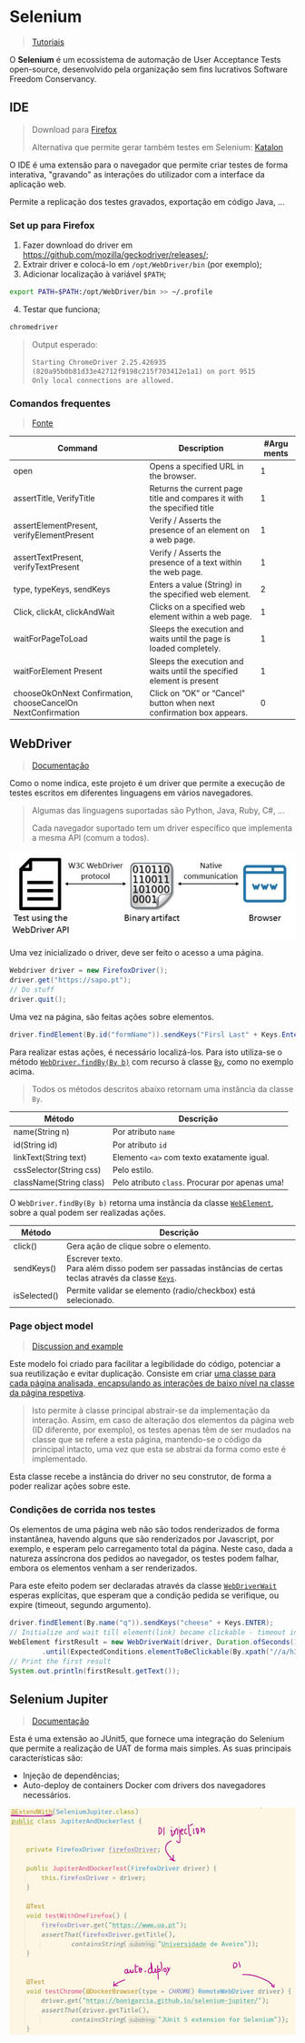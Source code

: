 # Selenium

> [Tutoriais](https://www.softwaretestinghelp.com/selenium-tutorial-1/)

O **Selenium** é um ecossistema de automação de User Acceptance Tests open-source, desenvolvido pela organização sem fins lucrativos Software Freedom Conservancy.



## IDE

> Download para [Firefox](https://addons.mozilla.org/pt-PT/firefox/addon/selenium-ide/)
>
> Alternativa que permite gerar também testes em Selenium: [Katalon](https://www.katalon.com/katalon-recorder-ide/)

O IDE é uma extensão para o navegador que permite criar testes de forma interativa, "gravando" as interações do utilizador com a interface da aplicação web.

Permite a replicação dos testes gravados, exportação em código Java, ...



### Set up para Firefox

1. Fazer download do driver em https://github.com/mozilla/geckodriver/releases/;
2. Extrair driver e colocá-lo em `/opt/WebDriver/bin` (por exemplo);
3. Adicionar localização à variável `$PATH`;

```bash
export PATH=$PATH:/opt/WebDriver/bin >> ~/.profile
```

4. Testar que funciona;

```bash
chromedriver
```

> Output esperado:
>
> ```text
> Starting ChromeDriver 2.25.426935 (820a95b0b81d33e42712f9198c215f703412e1a1) on port 9515
> Only local connections are allowed.
> ```



### Comandos frequentes

> [Fonte](https://www.softwaretestinghelp.com/selenium-ide-script-selenium-tutorial-3/)

| Command                                                      | Description                                                  | #Argu  ments |
| ------------------------------------------------------------ | ------------------------------------------------------------ | ------------ |
| open                                                         | Opens a specified URL in the browser.                        | 1            |
| assertTitle, VerifyTitle                                     | Returns the current page title and compares it with the specified title | 1            |
| assertElementPresent, verifyElementPresent                   | Verify / Asserts the presence of an element on a web page.   | 1            |
| assertTextPresent, verifyTextPresent                         | Verify / Asserts the presence of a text within the web page. | 1            |
| type, typeKeys,   sendKeys                                   | Enters a value (String) in the specified web element.        | 2            |
| Click, clickAt,   clickAndWait                               | Clicks on a specified web element within a web page.         | 1            |
| waitForPageToLoad                                            | Sleeps the execution and waits until the page is loaded completely. | 1            |
| waitForElement  Present                                      | Sleeps the execution and waits until the specified element is present | 1            |
| chooseOkOnNext  Confirmation,   chooseCancelOn  NextConfirmation | Click on ”OK” or “Cancel” button when next confirmation box appears. | 0            |



## WebDriver

> [Documentação](https://www.selenium.dev/selenium/docs/api/java/org/openqa/selenium/WebDriver.html)

Como o nome indica, este projeto é um driver que permite a execução de testes escritos em diferentes linguagens em vários navegadores. 

> Algumas das linguagens suportadas são Python, Java, Ruby, C#, ...
>
> Cada navegador suportado tem um driver específico que implementa a mesma API (comum a todos).

<img src="imgs/webdriver.png" style="zoom:67%;" />



Uma vez inicializado o driver, deve ser feito o acesso a uma página.

```java
Webdriver driver = new FirefoxDriver();
driver.get("https://sapo.pt");
// Do stuff
driver.quit();
```

Uma vez na página, são feitas ações sobre elementos.

```java
driver.findElement(By.id("formName")).sendKeys("Firsl Last" + Keys.Enter);
```

Para realizar estas ações, é necessário localizá-los. Para isto utiliza-se o método [`WebDriver.findBy(By b)`](https://www.selenium.dev/selenium/docs/api/java/org/openqa/selenium/WebDriver.html#findElement(org.openqa.selenium.By)) com recurso à classe [`By`](https://www.selenium.dev/selenium/docs/api/java/org/openqa/selenium/By.html), como no exemplo acima.

> Todos os métodos descritos abaixo retornam uma instância da classe `By`.

| Método                  | Descrição                                       |
| ----------------------- | ----------------------------------------------- |
| name(String n)          | Por atributo `name`                             |
| id(String id)           | Por atributo `id`                               |
| linkText(String text)   | Elemento `<a>` com texto exatamente igual.      |
| cssSelector(String css) | Pelo estilo.                                    |
| className(String class) | Pelo atributo `class`. Procurar por apenas uma! |

O `WebDriver.findBy(By b)` retorna uma instância da classe [`WebElement`](https://www.selenium.dev/selenium/docs/api/java/org/openqa/selenium/WebElement.html), sobre a qual podem ser realizadas ações.

| Método       | Descrição                                                    |
| ------------ | ------------------------------------------------------------ |
| click()      | Gera ação de clique sobre o elemento.                        |
| sendKeys()   | Escrever texto.<br />Para além disso podem ser passadas instâncias de certas teclas através da classe [`Keys`](https://www.selenium.dev/selenium/docs/api/java/org/openqa/selenium/Keys.html). |
| isSelected() | Permite validar se elemento (radio/checkbox) está selecionado. |



### Page object model

> [Discussion and example](https://www.toptal.com/selenium/test-automation-in-selenium-using-page-object-model-and-page-factory)

Este modelo foi criado para facilitar a legibilidade do código, potenciar a sua reutilização e evitar duplicação. Consiste em criar <u>uma classe para cada página analisada, encapsulando as interações de baixo nível na classe da página respetiva</u>.

> Isto permite à classe principal abstrair-se da implementação da interação. Assim, em caso de alteração dos elementos da página web (ID diferente, por exemplo), os testes apenas têm de ser mudados na classe que se refere a esta página, mantendo-se o código da principal intacto, uma vez que esta se abstrai da forma como este é implementado.

Esta classe recebe a instância do driver no seu construtor, de forma a poder realizar ações sobre este.



### Condições de corrida nos testes

Os elementos de uma página web não são todos renderizados de forma instantânea, havendo alguns que são renderizados por Javascript, por exemplo, e esperam pelo carregamento total da página. Neste caso, dada a natureza assíncrona dos pedidos ao navegador, os testes podem falhar, embora os elementos venham a ser renderizados.

Para este efeito podem ser declaradas através da classe [`WebDriverWait`](https://www.selenium.dev/selenium/docs/api/java/org/openqa/selenium/support/ui/WebDriverWait.html) esperas explícitas, que esperam que a condição pedida se verifique, ou expire (timeout, segundo argumento).

```java
driver.findElement(By.name("q")).sendKeys("cheese" + Keys.ENTER);
// Initialize and wait till element(link) became clickable - timeout in 10 seconds
WebElement firstResult = new WebDriverWait(driver, Duration.ofSeconds(10))
        .until(ExpectedConditions.elementToBeClickable(By.xpath("//a/h3")));
// Print the first result
System.out.println(firstResult.getText());
```



## Selenium Jupiter

> [Documentação](https://bonigarcia.github.io/selenium-jupiter/)

Esta é uma extensão ao JUnit5, que fornece uma integração do Selenium que permite a realização de UAT de forma mais simples. As suas principais características são:

- Injeção de dependências;
- Auto-deploy de containers Docker com drivers dos navegadores necessários.

![](imgs/jupiters.png)